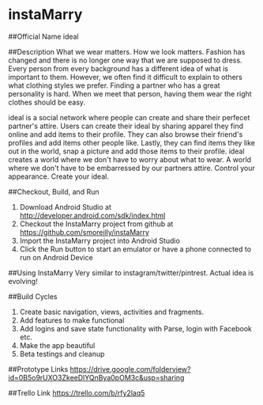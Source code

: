 # instaMarry

##Official Name
ideal

##Description
What we wear matters. How we look matters. Fashion has changed and there is no longer one way that we are supposed to dress. Every person from every background has a different idea of what is important to them. However, we often find it difficult to explain to others what clothing styles we prefer. Finding a partner who has a great personality is hard. When we meet that person, having them wear the right clothes should be easy. 

ideal is a social network where people can create and share their perfecet partner's attire. Users can create their ideal by sharing apparel they find online and add items to their profile. They can also browse their friend's profiles and add items other people like. Lastly, they can find items they like out in the world, snap a picture and add those items to their profile. ideal creates a world where we don't have to worry about what to wear. A world where we don't have to be embarressed by our partners attire. Control your appearance. Create your ideal.

##Checkout, Build, and Run
1.	Download Android Studio at http://developer.android.com/sdk/index.html
2.	Checkout the InstaMarry project from github at https://github.com/smoreilly/instaMarry
3.	Import the InstaMarry project into Android Studio
4.	Click the Run button to start an emulator or have a phone connected to run on Android Device

##Using InstaMarry
Very similar to instagram/twitter/pintrest. Actual idea is evolving!

##Build Cycles
1. Create basic navigation, views, activities and fragments.
2. Add features to make functional
3. Add logins and save state functionality with Parse, login with Facebook etc.
4. Make the app beautiful 
5. Beta testings and cleanup

##Prototype Links
https://drive.google.com/folderview?id=0B5o9rUXO3ZkeeDlYQnBya0pOM3c&usp=sharing

##Trello Link
https://trello.com/b/rfy2laq5

